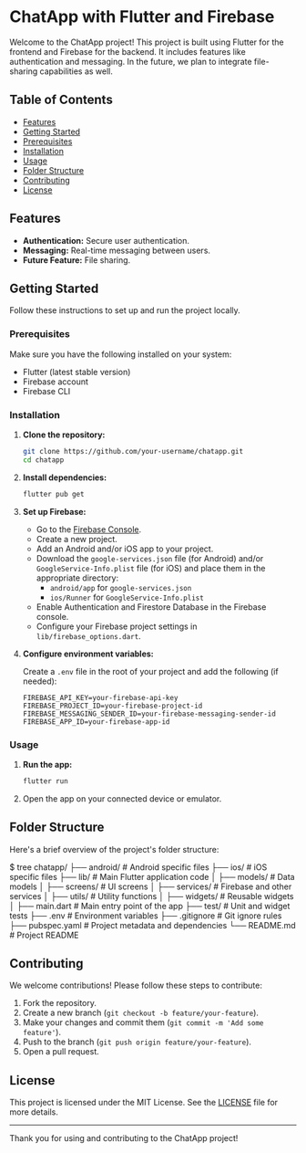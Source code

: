 # ChatApp with Flutter and Firebase

Welcome to the ChatApp project! This project is built using Flutter for the frontend and Firebase for the backend. It includes features like authentication and messaging. In the future, we plan to integrate file-sharing capabilities as well.

## Table of Contents

- [Features](#features)
- [Getting Started](#getting-started)
- [Prerequisites](#prerequisites)
- [Installation](#installation)
- [Usage](#usage)
- [Folder Structure](#folder-structure)
- [Contributing](#contributing)
- [License](#license)

## Features

- **Authentication:** Secure user authentication.
- **Messaging:** Real-time messaging between users.
- **Future Feature:** File sharing.

## Getting Started

Follow these instructions to set up and run the project locally.

### Prerequisites

Make sure you have the following installed on your system:

- Flutter (latest stable version)
- Firebase account
- Firebase CLI

### Installation

1. **Clone the repository:**

    ```bash
    git clone https://github.com/your-username/chatapp.git
    cd chatapp
    ```

2. **Install dependencies:**

    ```bash
    flutter pub get
    ```

3. **Set up Firebase:**

    - Go to the [Firebase Console](https://console.firebase.google.com/).
    - Create a new project.
    - Add an Android and/or iOS app to your project.
    - Download the `google-services.json` file (for Android) and/or `GoogleService-Info.plist` file (for iOS) and place them in the appropriate directory:
      - `android/app` for `google-services.json`
      - `ios/Runner` for `GoogleService-Info.plist`
    - Enable Authentication and Firestore Database in the Firebase console.
    - Configure your Firebase project settings in `lib/firebase_options.dart`.

4. **Configure environment variables:**

    Create a `.env` file in the root of your project and add the following (if needed):

    ```plaintext
    FIREBASE_API_KEY=your-firebase-api-key
    FIREBASE_PROJECT_ID=your-firebase-project-id
    FIREBASE_MESSAGING_SENDER_ID=your-firebase-messaging-sender-id
    FIREBASE_APP_ID=your-firebase-app-id
    ```

### Usage

1. **Run the app:**

    ```bash
    flutter run
    ```

2. Open the app on your connected device or emulator.

## Folder Structure

Here's a brief overview of the project's folder structure:

$ tree
chatapp/
├── android/ # Android specific files
├── ios/ # iOS specific files
├── lib/ # Main Flutter application code
│ ├── models/ # Data models
│ ├── screens/ # UI screens
│ ├── services/ # Firebase and other services
│ ├── utils/ # Utility functions
│ ├── widgets/ # Reusable widgets
│ ├── main.dart # Main entry point of the app
├── test/ # Unit and widget tests
├── .env # Environment variables
├── .gitignore # Git ignore rules
├── pubspec.yaml # Project metadata and dependencies
└── README.md # Project README


## Contributing

We welcome contributions! Please follow these steps to contribute:

1. Fork the repository.
2. Create a new branch (`git checkout -b feature/your-feature`).
3. Make your changes and commit them (`git commit -m 'Add some feature'`).
4. Push to the branch (`git push origin feature/your-feature`).
5. Open a pull request.

## License

This project is licensed under the MIT License. See the [LICENSE](LICENSE) file for more details.

---

Thank you for using and contributing to the ChatApp project!
